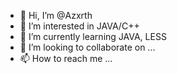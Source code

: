 - 👋 Hi, I’m @Azxrth
- 👀 I’m interested in JAVA/C++
- 🌱 I’m currently learning JAVA, LESS
- 💞️ I’m looking to collaborate on ...
- 📫 How to reach me ...

<!---
Azxrth/Azxrth is a ✨ special ✨ repository because its `README.md` (this file) appears on your GitHub profile.
You can click the Preview link to take a look at your changes.
--->
